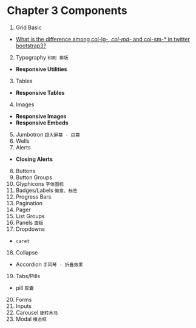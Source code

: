 # Chapter 3 Components

1. Grid Basic
  - [What is the difference among col-lg-*, col-md-* and col-sm-* in twitter bootstrap3?](http://stackoverflow.com/a/28654005/3414180)
2. Typography `印刷 排版`
  - **Responsive Utilities**
3. Tables
  - **Responsive Tables**
4. Images
  - **Responsive Images**
  - **Responsive Embeds**
5. Jumbotron `超大屏幕 - 巨幕`
6. Wells
7. Alerts
  - **Closing Alerts**
8. Buttons
9. Button Groups
10. Glyphicons `字体图标`
11. Badges/Labels `徽章、标签`
12. Progress Bars
13. Pagination
14. Pager
15. List Groups
16. Panels `面板`
17. Dropdowns
  - `caret`
18. Collapse
  - Accordion `手风琴 - 折叠效果`
19. Tabs/Pills
  - pill `胶囊`
20. Forms
21. Inputs
22. Carousel `旋转木马`
23. Modal `模态框`
